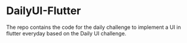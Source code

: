 # DailyUI-Flutter
The repo contains the code for the daily challenge to implement a UI in flutter everyday based on the Daily UI challenge.
